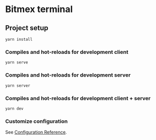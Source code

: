 # Bitmex terminal

## Project setup
```
yarn install
```

### Compiles and hot-reloads for development client
```
yarn serve
```
### Compiles and hot-reloads for development server
```
yarn server
```
### Compiles and hot-reloads for development client + server
```
yarn dev
```

### Customize configuration
See [Configuration Reference](https://cli.vuejs.org/config/).
